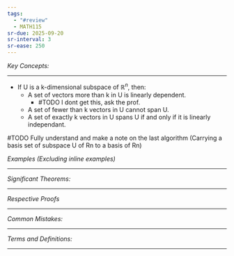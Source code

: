 ```yaml
---
tags:
  - "#review"
  - MATH115
sr-due: 2025-09-20
sr-interval: 3
sr-ease: 250
---
```

*Key Concepts:*
___

- If U is a k-dimensional subspace of $\mathbb{R}^n$, then:
	- A set of vectors more than k in U is linearly dependent. 
		- #TODO I dont get this, ask the prof.
	- A set of fewer than k vectors in U cannot span U.
	- A set of exactly k vectors in U spans U if and only if it is linearly independant.

#TODO Fully understand and make a note on the last algorithm (Carrying a basis set of subspace U of Rn to a basis of Rn)

*Examples (Excluding inline examples)* 
___

*Significant Theorems:*
___

*Respective Proofs*
___

*Common Mistakes:*
___

*Terms and Definitions:*
___

